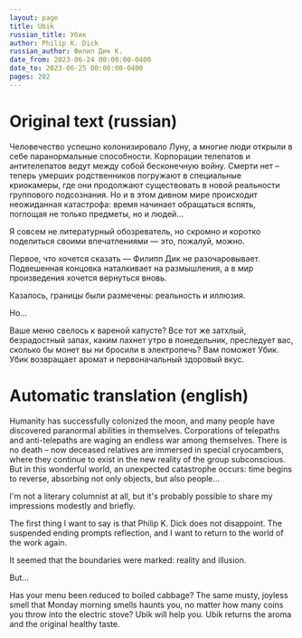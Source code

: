 ```yaml
---
layout: page
title: Ubik
russian_title: Убик
author: Philip K. Dick
russian_author: Филип Дик К.
date_from: 2023-06-24 00:00:00-0400
date_to: 2023-06-25 00:00:00-0400
pages: 202
---
```


# Original text (russian)

Человечество успешно колонизировало Луну, а многие люди открыли в себе паранормальные способности. Корпорации телепатов и антителепатов ведут между собой бесконечную войну. Смерти нет – теперь умерших родственников погружают в специальные криокамеры, где они продолжают существовать в новой реальности группового подсознания. Но и в этом дивном мире происходит неожиданная катастрофа: время начинает обращаться вспять, поглощая не только предметы, но и людей…

Я совсем не литературный обозреватель, но скромно и коротко поделиться своими впечатлениями — это, пожалуй, можно.

Первое, что хочется сказать — Филипп Дик не разочаровывает. Подвешенная концовка наталкивает на размышления, а в мир произведения хочется вернуться вновь.

Казалось, границы были размечены: реальность и иллюзия.

Но...

Ваше меню свелось к вареной капусте? Все тот же затхлый, безрадостный запах, каким пахнет утро в понедельник, преследует вас, сколько бы монет вы ни бросили в электропечь? Вам поможет Убик. Убик возвращает аромат и первоначальный здоровый вкус.

# Automatic translation (english)

Humanity has successfully colonized the moon, and many people have discovered paranormal abilities in themselves. Corporations of telepaths and anti-telepaths are waging an endless war among themselves. There is no death – now deceased relatives are immersed in special cryocambers, where they continue to exist in the new reality of the group subconscious. But in this wonderful world, an unexpected catastrophe occurs: time begins to reverse, absorbing not only objects, but also people…

I'm not a literary columnist at all, but it's probably possible to share my impressions modestly and briefly.

The first thing I want to say is that Philip K. Dick does not disappoint. The suspended ending prompts reflection, and I want to return to the world of the work again.

It seemed that the boundaries were marked: reality and illusion.

But...

Has your menu been reduced to boiled cabbage? The same musty, joyless smell that Monday morning smells haunts you, no matter how many coins you throw into the electric stove? Ubik will help you. Ubik returns the aroma and the original healthy taste.
